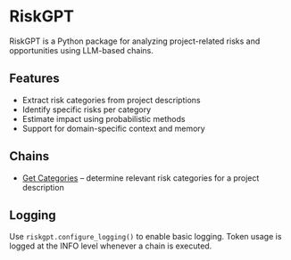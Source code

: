 # RiskGPT

RiskGPT is a Python package for analyzing project-related risks and opportunities using LLM-based chains.

## Features

- Extract risk categories from project descriptions
- Identify specific risks per category
- Estimate impact using probabilistic methods
- Support for domain-specific context and memory

## Chains

- [Get Categories](get_categories.md) – determine relevant risk categories for a project description

## Logging

Use `riskgpt.configure_logging()` to enable basic logging. Token usage is logged
at the INFO level whenever a chain is executed.

